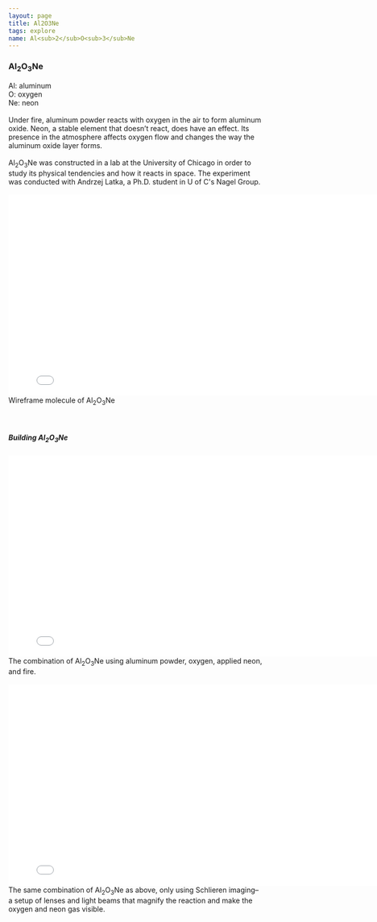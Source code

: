 ```yaml
---
layout: page
title: Al2O3Ne
tags: explore
name: Al<sub>2</sub>O<sub>3</sub>Ne
---
```


<h3 class="pageheader">
Al<sub>2</sub>O<sub>3</sub>Ne
</h3>
<div class="pagecontent"> 
<div class="row">
	<div class="grid-third">
Al: aluminum
<br>
O: oxygen
<br>
Ne: neon
<br>
<br>
</div>
<div class="grid-two-thirds">
Under fire, aluminum powder reacts with oxygen in the air to form aluminum oxide. Neon, a stable element that doesn’t react, does have an effect. Its presence in the atmosphere affects oxygen flow and changes the way the aluminum oxide layer forms.
<br>
<br>
Al<sub>2</sub>O<sub>3</sub>Ne
was constructed in a lab at the University of Chicago in order to study its physical tendencies and how it reacts in space. The experiment was conducted with Andrzej Latka, a Ph.D. student in U of C's Nagel Group.
</div>
</div>
</div>

<br>


<div class="grid-three-fourths float-center">
<div class="bottompage">

<iframe src="//player.vimeo.com/video/100712142?title=0&amp;byline=0&amp;portrait=0&amp;autoplay=1&amp;loop=1" width="800" height="400" frameborder="0"> </iframe><br>Wireframe molecule of  
Al<sub>2</sub>O<sub>3</sub>Ne 

<br>
<br>
<br>

<h5>Building Al<sub>2</sub>O<sub>3</sub>Ne
</h5>
<iframe src="//player.vimeo.com/video/90777885?title=0&amp;byline=0&amp;portrait=0" width="800" height="400" frameborder="0"> </iframe> <br>The combination of Al<sub>2</sub>O<sub>3</sub>Ne using aluminum powder, oxygen, applied neon, and fire.
<br>
<br>

<iframe src="//player.vimeo.com/video/94027010
?title=0&amp;byline=0&amp;portrait=0" width="800" height="400" frameborder="0"> </iframe> <br>The same combination of Al<sub>2</sub>O<sub>3</sub>Ne
as above, only using Schlieren imaging–a setup of lenses and light beams that magnify the reaction and make the oxygen and neon gas visible.

</div>
</div>




